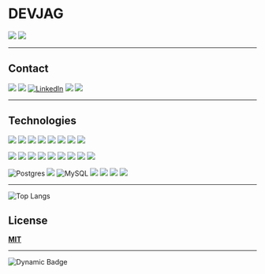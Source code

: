 # DEVJAG

![](https://img.shields.io/badge/Bacharelor_of_Law-000?style=for-the-badge&logo=&logoColor=white)
![](https://img.shields.io/badge/Data_Scientist-000?style=for-the-badge&logo=&logoColor=white)

---

## Contact

[![](https://img.shields.io/badge/GitHub-000?style=for-the-badge&logo=github&logoColor=white)](https://www.github.com/ClaudioRolim)
[![](https://img.shields.io/badge/Gmail-D14836?style=for-the-badge&logo=gmail&logoColor=white)](mailto:devjag.linux@gmail.com)
[![LinkedIn](https://img.shields.io/badge/LinkedIn-0077B5?style=for-the-badge&logo=linkedin&logoColor=white)](https://www.linkedin.com/in/claudiorolim-295284100/)
![](https://img.shields.io/badge/Slack-4A154B?style=for-the-badge&logo=slack&logoColor=white)
![](https://img.shields.io/badge/Discord-7289DA?style=for-the-badge&logo=discord&logoColor=white)

---

## Technologies

![](https://img.shields.io/badge/C%2B%2B-00599C?style=for-the-badge&logo=c%2B%2B&logoColor=white)
![](https://img.shields.io/badge/Python-yellow?style=for-the-badge&logo=python&logoColor=white)
![](https://img.shields.io/badge/Java-ED8B00?style=for-the-badge&logo=openjdk&logoColor=white)
![](https://img.shields.io/badge/Node.js-43853D?style=for-the-badge&logo=node.js&logoColor=white)
![](https://img.shields.io/badge/JavaScript-F7DF1E?style=for-the-badge&logo=javascript&logoColor=black)
![](https://img.shields.io/badge/HTML-239120?style=for-the-badge&logo=html5&logoColor=white)
![](https://img.shields.io/badge/Machine_Learning-000?style=for-the-badge&logo=&logoColor=white)
![](https://img.shields.io/badge/AI-ED8B00?style=for-the-badge&logoColor=white)

![](https://img.shields.io/badge/MARKDOWN-05223d?style=for-the-badge&logo=markdown&logoColor=white)
![](https://img.shields.io/badge/Spring-6DB33F?style=for-the-badge&logo=spring&logoColor=white)
![](https://img.shields.io/badge/Angular-DD0031?style=for-the-badge&logo=angular&logoColor=white)
![](https://img.shields.io/badge/Kotlin-0095D5?&style=for-the-badge&logo=kotlin&logoColor=white)
![](https://img.shields.io/badge/MongoDB-4EA94B?style=for-the-badge&logo=mongodb&logoColor=white)
![](https://img.shields.io/badge/Bootstrap-563D7C?style=for-the-badge&logo=bootstrap&logoColor=white)
![](https://img.shields.io/badge/CrewAI-8A002A?style=for-the-badge&logo=crewai&logoColor=white)
![](https://img.shields.io/badge/LLM'S-05223d?style=for-the-badge&logo=llm&logoColor=white)
![](https://img.shields.io/badge/LLAMA3-FFFFFF?style=for-the-badge&logo=llama&logoColor=white)

![Postgres](https://img.shields.io/badge/postgres-%23316192.svg?style=for-the-badge&logo=postgresql&logoColor=white)
![](https://img.shields.io/badge/Bitbucket-0747a6?style=for-the-badge&logo=bitbucket&logoColor=white)
![MySQL](https://img.shields.io/badge/mysql-4479A1.svg?style=for-the-badge&logo=mysql&logoColor=white)
![](https://img.shields.io/badge/Debian_Server-A81D33?style=for-the-badge&logo=debian&logoColor=white)
![](https://img.shields.io/badge/Amazon_AWS-232F3E?style=for-the-badge&logo=amazon-aws&logoColor=white)
![](https://img.shields.io/badge/Linux-FCC624?style=for-the-badge&logo=linux&logoColor=black)
![](https://img.shields.io/badge/GIT-6DB33F?style=for-the-badge&logo=git&logoColor=white)

---


![Top Langs](https://github-readme-stats-git-masterrstaa-rickstaa.vercel.app/api/top-langs/?username=ClaudioRolim&bg_color=000&border_color=30A3DC&title_color=blue&text_color=FFF)

## License

[**MIT**](https://choosealicense.com/licenses/mit/)

---

![Dynamic Badge](https://img.shields.io/badge/Made_with-Markdown-6280ff)

